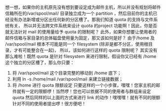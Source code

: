 想一想，如果你的主机原先没有想到要设定成为邮件主机，所以并没有规划将邮件信箱所在的/var/spool/mail/ 目录独立成为一个 partition ，然后目前你的主机已经没有办法新增或分区出任何新的分区槽了。那我们知道 quota 的支持与文件系统有关， 所以并无法跨文件系统来设计 quota 的project 功能啊！因此，你是否就无法针对 mail 的使用量给予 quota 的限制呢？
此外，如果你想要让使用者的邮件信箱与家目录的总体磁盘使用量为固定，那又该如何是好？ 由于/home 及 /var/spool/mail 根本不可能是同一个 filesystem (除非是都不分区，使用根目录，才有可能整合在一起)， 所以，该如何进行这样的 quota 限制呢？
其实没有那么难啦！既然 quota 是针对 filesystem 来进行限制，假设你又已经有 /home 这个独立的分区槽了，那么你只要：
1. 将 /var/spool/mail 这个目录完整的移动到 /home 底下；
2. 利用 ln -s /home/mail /var/spool/mail 来建立链接数据；
3. 将 /home 进行 quota 限额设定
只要这样的一个小步骤，嘿嘿！您家主机的邮件就有一定的限额啰！当然啰！您也可以依据不同的使用者与群组来设定 quota 然后同样的以上面的方式来进行 link 的动作！嘿嘿嘿！就有不同的限额针对不同的使用者提出啰！很方便吧！